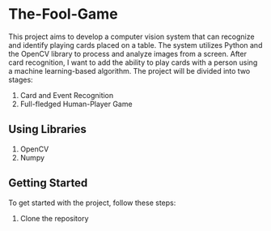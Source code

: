 # The-Fool-Game


This project aims to develop a computer vision system that can recognize and identify playing cards placed on a table. The system utilizes Python and the OpenCV library to process and analyze images from a screen. After card recognition, I want to add the ability to play cards with a person using a machine learning-based algorithm. The project will be divided into two stages:

1. Card and Event Recognition
2. Full-fledged Human-Player Game


## Using Libraries

1. OpenCV
2. Numpy

## Getting Started

To get started with the project, follow these steps:

1. Clone the repository



